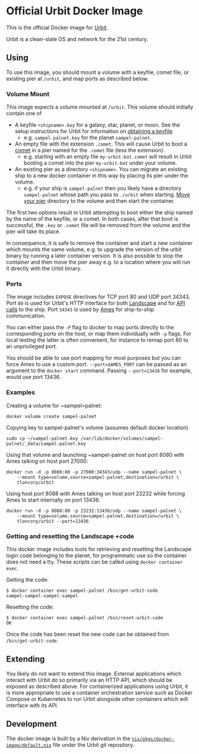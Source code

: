 # Official Urbit Docker Image

This is the official Docker image for [Urbit](https://urbit.org). 

Urbit is a clean-slate OS and network for the 21st century.

## Using

To use this image, you should mount a volume with a keyfile, comet file, or existing pier at `/urbit`, and map ports
as described below.

### Volume Mount
This image expects a volume mounted at `/urbit`. This volume should initially contain one of

- A keyfile `<shipname>.key` for a galaxy, star, planet, or moon. See the setup instructions for Urbit for information on [obtaining a keyfile](https://urbit.org/using/install/). 
  * e.g. `sampel-palnet.key` for the planet `sampel-palnet`.
- An empty file with the extension `.comet`. This will cause Urbit to boot a [comet](https://urbit.org/docs/glossary/comet/) in a pier named for the `.comet` file (less the extension).
  * e.g. starting with an empty file `my-urbit-bot.comet` will result in Urbit booting a comet into the pier
    `my-urbit-bot` under your volume.
- An existing pier as a directory `<shipname>`. You can migrate an existing ship to a new docker container in this way by placing its pier under the volume.
  * e.g. if your ship is `sampel-palnet` then you likely have a directory `sampel-palnet` whose path you pass to `./urbit` when starting. [Move your pier](https://urbit.org/using/operations/using-your-ship/#moving-your-pier) directory to the volume and then start the container.

The first two options result in Urbit attempting to boot either the ship named by the name of the keyfile, or a comet. In both cases, after that boot is successful, the `.key` or `.comet` file will be removed from the volume and the pier will take its place.

In consequence, it is safe to remove the container and start a new container which mounts the same volume, e.g. to upgrade the version of the urbit binary by running a later container version. It is also possible to stop the container and then move the pier away e.g. to a location where you will run it directly with the Urbit binary.

### Ports
The image includes `EXPOSE` directives for TCP port 80 and UDP port 34343. Port `80` is used for Urbit's HTTP interface for both [Landscape](https://urbit.org/docs/glossary/landscape/) and for [API calls](https://urbit.org/using/integrating-api/) to the ship. Port `34343` is used by [Ames](https://urbit.org/docs/glossary/ames/) for ship-to-ship communication.

You can either pass the `-P` flag to docker to map ports directly to the corresponding ports on the host, or map them individually with `-p` flags. For local testing the latter is often convenient, for instance to remap port 80 to an unprivileged port.

You should be able to use port mapping for most purposes but you can force Ames to use a custom port. 
`--port=$AMES_PORT` can be passed as an argument to the `docker start` command. Passing `--port=13436` for example, would use port 13436.  

### Examples
Creating a volume for ~sampel=palnet:
```
docker volume create sampel-palnet
```

Copying key to sampel-palnet's volume (assumes default docker location)
```
sudo cp ~/sampel-palnet.key /var/lib/docker/volumes/sampel-palnet/_data/sampel-palnet.key
```

Using that volume and launching ~sampel-palnet on host port 8080 with Ames talking on host port 27000:
```
docker run -d -p 8080:80 -p 27000:34343/udp --name sampel-palnet \
    --mount type=volume,source=sampel-palnet,destination=/urbit \
    tloncorp/urbit
```

Using host port 8088 with Ames talking on host port 23232 while forcing Ames to start internally on port 13436:
```
docker run -d -p 8088:80 -p 23232:13436/udp --name sampel-palnet \
    --mount type=volume,source=sampel-palnet,destination=/urbit \
    tloncorp/urbit --port=13436
```

### Getting and resetting the Landscape +code
This docker image includes tools for retrieving and resetting the Landscape login code belonging to the planet, for programmatic use so the container does not need a tty. These scripts can be called using `docker container exec`.

Getting the code:
```
$ docker container exec sampel-palnet /bin/get-urbit-code
sampel-sampel-sampel-sampel
```

Resetting the code:
```
$ docker container exec sampel-palnet /bin/reset-urbit-code
OK
```

Once the code has been reset the new code can be obtained from `/bin/get-urbit-code`.

## Extending

You likely do not want to extend this image. External applications which interact with Urbit do so primarily via an HTTP API, which should be exposed as described above. For containerized applications using Urbit, it is more appropriate to use a container orchestration service such as Docker Compose or Kubernetes to run Urbit alongside other containers which will interface with its API.

## Development
The docker image is built by a Nix derivation in the [`nix/pkgs/docker-image/default.nix`](https://github.com/urbit/urbit/tree/master/nix/pkgs/docker-image/default.nix) file under the Urbit git repository.

